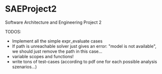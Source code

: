# SAEProject2
Software Architecture and Engineering Project 2

TODOS:
- Implement all the simple expr_evaluate cases
- If path is unreachable solver just gives an error: "model is not available", we should just remove the path in this case...
- variable scopes and functions!
- write tons of test-cases (according to pdf one for each possible analysis szenarios...)
